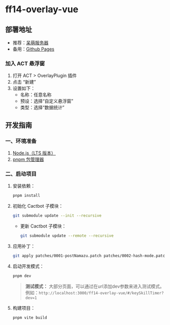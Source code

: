 # ff14-overlay-vue

## 部署地址

- 推荐：[呆萌服务器](https://souma.diemoe.net/#/)
- 备用：[Github Pages](https://souma-sumire.github.io/ff14-overlay-vue/#/)

### 加入 ACT 悬浮窗

1. 打开 ACT > OverlayPlugin 插件
1. 点击 “新建”
1. 设置如下：
    - 名称：任意名称
    - 预设：选择“自定义悬浮窗”
    - 类型：选择“数据统计”

## 开发指南

### 一、环境准备

1. [Node.js（LTS 版本）](https://nodejs.org/en/download)
1. [pnpm 包管理器](https://pnpm.io/installation)

### 二、启动项目

1. 安装依赖：

   ```bash
   pnpm install
   ```

1. 初始化 Cactbot 子模块：

   ```bash
   git submodule update --init --recursive
   ```

   - 更新 Cactbot 子模块：

        ```bash
        git submodule update --remote --recursive
        ```

1. 应用补丁：

   ```bash
   git apply patches/0001-postNamazu.patch patches/0002-hash-mode.patch
   ```

1. 启动开发模式：

     ```bash
     pnpm dev
     ```

   > __测试模式：__
   > 大部分页面，可以通过在url添加dev参数来进入测试模式。例如：`http://localhost:3000/ff14-overlay-vue/#/keySkillTimer?dev=1`

1. 构建项目：

     ```bash
     pnpm vite build
     ```

